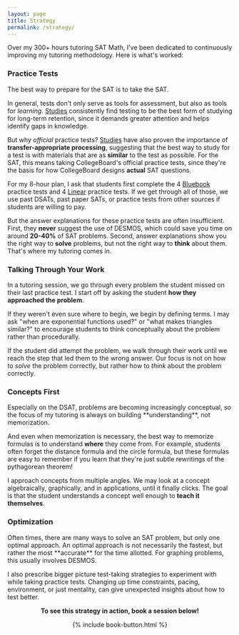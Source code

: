 ```yaml
---
layout: page
title: Strategy
permalink: /strategy/
---
```


Over my 300+ hours tutoring SAT Math, I've been dedicated to continuously improving my tutoring methodology. Here is what's worked:

<h3>Practice Tests</h3>
The best way to prepare for the SAT is to take the SAT.

In general, tests don't only serve as tools for assessment, but also as tools for *learning*. <a href="https://www.ncbi.nlm.nih.gov/pmc/articles/PMC6920642/#:~:text=Testing%20or%20retrieval,eg%2C%20marginal%20knowledge).">Studies</a> consistently find testing to be the best form of studying for long-term retention, since it demands greater attention and helps identify gaps in knowledge. 

But why *official* practice tests? <a href="https://www.tandfonline.com/doi/abs/10.1080/09658211.2014.970196#:~:text=When%20the%20review,performed%20during%20restudy.">Studies</a> have also proven the importance of **transfer-appropriate processing**, suggesting that the best way to study for a test is with materials that are as **similar** to the test as possible. For the SAT, this means taking CollegeBoard's official practice tests, since they're the basis for how CollegeBoard designs **actual** SAT questions.

For my 8-hour plan, I ask that students first complete the 4 <a href="https://bluebook.collegeboard.org/students">Bluebook</a> practice tests and 4 <a href="https://satsuite.collegeboard.org/sat/practice-preparation/practice-tests/linear">Linear</a> practice tests. If we get through all of those, we use past DSATs, past paper SATs, or practice tests from other sources if students are willing to pay.

But the answer explanations for these practice tests are often insufficient. First, they **never** suggest the use of DESMOS, which could save you time on around **20-40%** of SAT problems. Second, answer explanations show you the right way to **solve** problems, but not the right way to **think** about them. That's where my tutoring comes in.


<h3>Talking Through Your Work</h3>

In a tutoring session, we go through every problem the student missed on their last practice test. I start off by asking the student **how they approached the problem**. 

If they weren't even sure where to begin, we begin by defining terms. I may ask "when are exponential functions used?" or "what makes triangles similar?" to encourage students to think conceptually about the problem rather than procedurally.

If the student did attempt the problem, we walk through their work until we reach the step that led them to the wrong answer. Our focus is not on how to *solve* the problem correctly, but rather how to *think* about the problem correctly.

<h3>Concepts First</h3>
Especially on the DSAT, problems are becoming increasingly conceptual, so the focus of my tutoring is always on building **understanding**, not memorization.

And even when memorization is necessary, the best way to memorize formulas is to understand **where** they come from. For example, students often forget the distance formula and the circle formula, but these formulas are easy to remember if you learn that they're just subtle rewritings of the pythagorean theorem!

I approach concepts from multiple angles. We may look at a concept algebraically, graphically, and in applications, until it finally clicks. The goal is that the student understands a concept well enough to **teach it themselves**.


<h3>Optimization</h3>
Often times, there are many ways to solve an SAT problem, but only one optimal approach. An optimal approach is not necessarily the fastest, but rather the most **accurate** for the time allotted. For graphing problems, this usually involves DESMOS.

I also prescribe bigger picture test-taking strategies to experiment with while taking practice tests. Changing up time constraints, pacing, environment, or just mentality, can give unexpected insights about how to test better.


<div align="center">
<p><b>To see this strategy in action, book a session below!</b></p>
{% include book-button.html %}
</div>